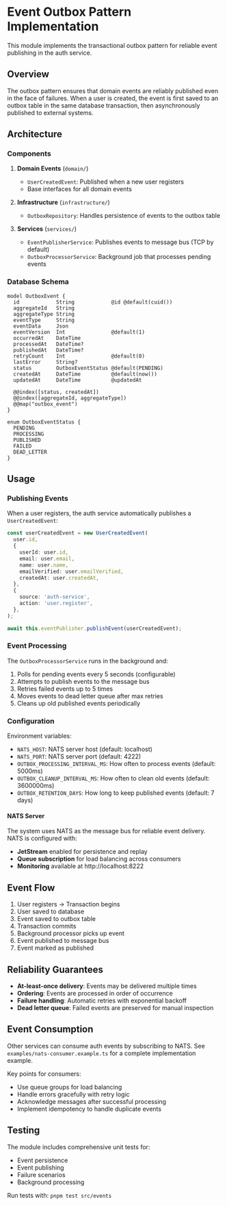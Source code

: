 # Event Outbox Pattern Implementation

This module implements the transactional outbox pattern for reliable event publishing in the auth service.

## Overview

The outbox pattern ensures that domain events are reliably published even in the face of failures. When a user is created, the event is first saved to an outbox table in the same database transaction, then asynchronously published to external systems.

## Architecture

### Components

1. **Domain Events** (`domain/`)
   - `UserCreatedEvent`: Published when a new user registers
   - Base interfaces for all domain events

2. **Infrastructure** (`infrastructure/`)
   - `OutboxRepository`: Handles persistence of events to the outbox table

3. **Services** (`services/`)
   - `EventPublisherService`: Publishes events to message bus (TCP by default)
   - `OutboxProcessorService`: Background job that processes pending events

### Database Schema

```prisma
model OutboxEvent {
  id            String            @id @default(cuid())
  aggregateId   String
  aggregateType String
  eventType     String
  eventData     Json
  eventVersion  Int               @default(1)
  occurredAt    DateTime
  processedAt   DateTime?
  publishedAt   DateTime?
  retryCount    Int               @default(0)
  lastError     String?
  status        OutboxEventStatus @default(PENDING)
  createdAt     DateTime          @default(now())
  updatedAt     DateTime          @updatedAt

  @@index([status, createdAt])
  @@index([aggregateId, aggregateType])
  @@map("outbox_event")
}

enum OutboxEventStatus {
  PENDING
  PROCESSING
  PUBLISHED
  FAILED
  DEAD_LETTER
}
```

## Usage

### Publishing Events

When a user registers, the auth service automatically publishes a `UserCreatedEvent`:

```typescript
const userCreatedEvent = new UserCreatedEvent(
  user.id,
  {
    userId: user.id,
    email: user.email,
    name: user.name,
    emailVerified: user.emailVerified,
    createdAt: user.createdAt,
  },
  {
    source: 'auth-service',
    action: 'user.register',
  },
);

await this.eventPublisher.publishEvent(userCreatedEvent);
```

### Event Processing

The `OutboxProcessorService` runs in the background and:
1. Polls for pending events every 5 seconds (configurable)
2. Attempts to publish events to the message bus
3. Retries failed events up to 5 times
4. Moves events to dead letter queue after max retries
5. Cleans up old published events periodically

### Configuration

Environment variables:
- `NATS_HOST`: NATS server host (default: localhost)
- `NATS_PORT`: NATS server port (default: 4222)
- `OUTBOX_PROCESSING_INTERVAL_MS`: How often to process events (default: 5000ms)
- `OUTBOX_CLEANUP_INTERVAL_MS`: How often to clean old events (default: 3600000ms)
- `OUTBOX_RETENTION_DAYS`: How long to keep published events (default: 7 days)

#### NATS Server

The system uses NATS as the message bus for reliable event delivery. NATS is configured with:
- **JetStream** enabled for persistence and replay
- **Queue subscription** for load balancing across consumers
- **Monitoring** available at http://localhost:8222

## Event Flow

1. User registers → Transaction begins
2. User saved to database
3. Event saved to outbox table
4. Transaction commits
5. Background processor picks up event
6. Event published to message bus
7. Event marked as published

## Reliability Guarantees

- **At-least-once delivery**: Events may be delivered multiple times
- **Ordering**: Events are processed in order of occurrence
- **Failure handling**: Automatic retries with exponential backoff
- **Dead letter queue**: Failed events are preserved for manual inspection

## Event Consumption

Other services can consume auth events by subscribing to NATS. See `examples/nats-consumer.example.ts` for a complete implementation example.

Key points for consumers:
- Use queue groups for load balancing
- Handle errors gracefully with retry logic
- Acknowledge messages after successful processing
- Implement idempotency to handle duplicate events

## Testing

The module includes comprehensive unit tests for:
- Event persistence
- Event publishing
- Failure scenarios
- Background processing

Run tests with: `pnpm test src/events`
